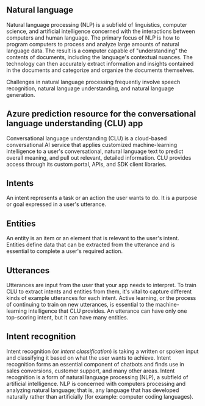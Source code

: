 ## Natural language

Natural language processing (NLP) is a subfield of linguistics, computer science, and artificial intelligence concerned with the interactions between computers and human language. The primary focus of NLP is how to program computers to process and analyze large amounts of natural language data. The result is a computer capable of "understanding" the contents of documents, including the language's contextual nuances. The technology can then accurately extract information and insights contained in the documents and categorize and organize the documents themselves.

Challenges in natural language processing frequently involve speech recognition, natural language understanding, and natural language generation.

## Azure prediction resource for the conversational language understanding (CLU) app

Conversational language understanding (CLU) is a cloud-based conversational AI service that applies customized machine-learning intelligence to a user's conversational, natural language text to predict overall meaning, and pull out relevant, detailed information. CLU provides access through its custom portal, APIs, and SDK client libraries.

## Intents

An intent represents a task or an action the user wants to do. It is a purpose or goal expressed in a user's utterance.

## Entities

An entity is an item or an element that is relevant to the user's intent. Entities define data that can be extracted from the utterance and is essential to complete a user's required action.

## Utterances

Utterances are input from the user that your app needs to interpret. To train CLU to extract intents and entities from them, it's vital to capture different kinds of example utterances for each intent. Active learning, or the process of continuing to train on new utterances, is essential to the machine-learning intelligence that CLU provides. An utterance can have only one top-scoring intent, but it can have many entities.

## Intent recognition

Intent recognition (or _intent classification_) is taking a written or spoken input and classifying it based on what the user wants to achieve. Intent recognition forms an essential component of chatbots and finds use in sales conversions, customer support, and many other areas.
Intent recognition is a form of natural language processing (NLP), a subfield of artificial intelligence. NLP is concerned with computers processing and analyzing natural language; that is, any language that has developed naturally rather than artificially (for example: computer coding languages).
